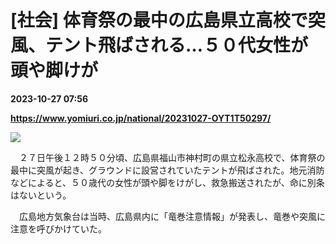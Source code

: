 # [社会] 体育祭の最中の広島県立高校で突風、テント飛ばされる…５０代女性が頭や脚けが

**2023-10-27 07:56**

**https://www.yomiuri.co.jp/national/20231027-OYT1T50297/**

[![](https://www.yomiuri.co.jp/media/2023/10/20231027-OYT1I50139-1.jpg)](https://www.yomiuri.co.jp/pluralphoto/20231027-OYT1I50139/)

　２７日午後１２時５０分頃、広島県福山市神村町の県立松永高校で、体育祭の最中に突風が起き、グラウンドに設営されていたテントが飛ばされた。地元消防などによると、５０歳代の女性が頭や脚をけがし、救急搬送されたが、命に別条はないという。

　広島地方気象台は当時、広島県内に「竜巻注意情報」が発表し、竜巻や突風に注意を呼びかけていた。